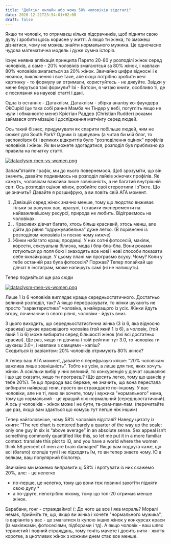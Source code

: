 ```yaml
---
title: "Дейтінг онлайн або чому 58% чоловіків відсталі"
date: 2020-12-21T23:54:01+02:00
draft: false
---
```


Якщо ти чоловік, то отримаєш кілька підсрачників, щоб підняти свою дупу і зробити щось корисне у житті. А якщо ти жінка, то зможеш дізнатися, чому не можеш знайти нормального мужика.  Це одночасно чудова математична модель і дуже сумна історія.  

Існує неявна аплікація принципа Парето 20-80 у розподілі жінок серед чоловіків, а саме - 20% чоловіків змагаютсья за 80% жінок, і навпаки 80% чоловіків змагається за 20% жінок. Звичайно цифри відносні і є нюанси, виключення і все таке, але якщо потрібно зробити кечі картинку - то формулу ви отримали, користуйтесь - не дякуйте.  Звідки у мене беруться такі формули? Ізі - Ватсон, я читаю книги, особливо ті, де є посилання на наукові статті і дані. 

Одна із останніх - Датаклізм. Датаклізм - збірка аналізу ко-фаундера OkCupid (це така собі рання Мамба чи Тіндер у вебі, погугліть якщо не чули і обманюєте мене) Крістіан Раддер (Christian Rudder) роками займався оптимізацію і дослідження матчінгу серед людей. 

Ось такий бізнес, придумувати як спарити побільше людей, чим не сюжет для South Park? Одним із здивувань (а читав би мій блог, то заспокоївся б) і великих відкриттів було “розподілення оцінок” профілів чоловіків і жінок. Як ви можете здогадатися, розподіл був приблизно до правила на початку статті.  

[![dataclysm-men-vs-women.png](https://i.postimg.cc/wTgkq2cr/dataclysm-men-vs-women.png)](https://i.postimg.cc/wTgkq2cr/dataclysm-men-vs-women.png)

Запам”ятайте графік, ми до нього повернемося. Щоб зрозуміти, що він значить, давайте подивимось на розподіл лайків жіночих профілів. Як кажуть, чоловікам важлива лише зовнішність, а не багатий внутрішній світ. Ось розподіл оцінок жінок, розбийте свої стереотипи і з”їжте.  Що це значить? Давайте я розшифрую, а ви ловіть свій АГА момент.   
1. Девіацій серед жінок значно менше, тому що людство виживає тільки за рахунок     вас, красуні, і  ставити експеременти на найважливішому ресурсі, природа не     любить. Відіграємось на чоловіках.
2. . Красивих дівчат багато, хтось більш красивий, хтось менш, але дійти до рівня  “одружувабельна” дуже легко. (В порівнянні із розподілом чоловіків і я посню     чому нижче)  
3. Жінки набагато кращі продавці. У них сотні фотосесій, макіяж, корсети, сексуальна білизна, мода і бла-бла-бла. Вони роками готуються до поля бою і знаходять все нові і нові способи показати себе якнайкраще. У цьому плані ми програємо всуху. Чому? Коли у тебе останній раз була фотосесія? Поржав? Тепер полайкай ще дівчат в інстаграм, може напишуть самі (ні не напишуть).
 
Тепер подивіться ще раз сюди

[![dataclysm-men-vs-women.png](https://i.postimg.cc/wTgkq2cr/dataclysm-men-vs-women.png)](https://i.postimg.cc/wTgkq2cr/dataclysm-men-vs-women.png)

Лише 1 із 6 чоловіків виглядає краще середньостатичного. Достатньо великий розподіл, так? А якщо перефразувати, то жінки шукають не просто “характеристика” чоловіка, а найкращого із усіх. Жінки йдуть вгору, починаючи із свого рівня, чоловіки - йдуть вниз. 

З цього виходить, що середньостатистична жінка (3 із 6, яка відносно красива) шукає красивішого чоловіка (той який 1 із 6), а чоловік, (той який 1 із 6) може вибирати серед більшості жінок (які всі достатньо красиві). Ще раз, якщо ти дівчина і твій рейтинг тут 3.0, то чоловіка ти шукаєш 3.0+, і навпаки з самцями - капіш?  
Сходиться із варіантом: 20% чоловіків отримують 80% жінок?  

А тепер ваш АГА момент, давайте я перефразую кліше: “20% чоловікам важлива лише зовнішність”. Тобто не усім, а лише для тих, яких хочуть жінки. А оскільки вибір у них великий, то конкуренція у дівчат зашкалює і що ще сказати, якщо ти програєш? (Що досить легко, тому що шансів у тебе 20%). Те що природа вас береже, не значить, що вона перестала вибирати найкращі гени, просто ви страждаєте по-іншому. У вас чоловіки, але не ті, яких ви хочете, тому і мужика \"нормального\" нема, тому що нормальний - це кращий ніж нормальний (середньостатичний). А ось у чоловіків - жінок може і не бути, та-рам-пам-пам. (перечитайте ще раз, якщо вам здається що комусь тут легше ніж іншим)  

Тепер найголовніше, чому 58% чоловіків відсталі? Наведу цитату із книги:  “The red chart is centered barely a quarter of the way up the scale; only one guy in six is “above average” in an absolute sense. Sex appeal isn’t something commonly quantified like this, so let me put it in a more familiar context: translate this plot to IQ, and you have a world where the women think 58 percent of men are brain damaged”  Якщо вам подруга каже, що всі (багато) хлопців тупі і не підходять їм, то ви тепер знаєте чому. Ю а велкам, ваш популярний біологер.   

Звичайно ми можемо виправити ці 58% і врятувати із них скажемо 20%, але: - це нелегко   
* по-перше, це нелегко, тому що вони теж повинні захотіти підняти свою дупу  *  
* а по-друге, непотрібно нікому, тому що топ-20 отримає менше жінок.   

Барабани, гонг - страждаймо! (:  До чого це все і яка мораль? Моралі немає, прийміть те, що, якщо ви жінка і хочете \"нормального мужика\", із варіантів у вас - це змагатися із купою інших жінок у конкурсах краси (із макіяжами, фотосесіями, підборами і тд). А якщо чоловік - ваш шлях тернистий і повний страждань, тому точіть мачете і досить нити - життя коротке, а цнотливих жінок з кожним днем стає все менше.